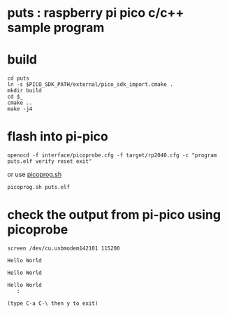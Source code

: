 # puts : raspberry pi pico c/c++ sample program

# build
```
cd puts
ln -s $PICO_SDK_PATH/external/pico_sdk_import.cmake .
mkdir build
cd $_
cmake ..
make -j4
```

# flash into pi-pico 
```
openocd -f interface/picoprobe.cfg -f target/rp2040.cfg -c "program puts.elf verify reset exit"
```

or use [picoprog.sh](https://gist.github.com/hidsh/4dc19284ddea311825950b2a1be621bc)
```
picoprog.sh puts.elf
```

# check the output from pi-pico using picoprobe

```
screen /dev/cu.usbmodem142101 115200

Hello World

Hello World

Hello World
   :

(type C-a C-\ then y to exit)
```

